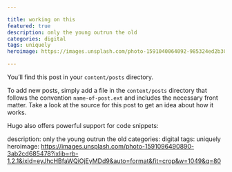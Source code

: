 ```yaml
---

title: working on this
featured: true
description: only the young outrun the old
categories: digital
tags: uniquely 
heroimage: https://images.unsplash.com/photo-1591040064092-985324ed2b30?ixlib=rb-1.2.1&ixid=eyJhcHBfaWQiOjEyMDd9&auto=format&fit=crop&w=600&q=60

---
```

You’ll find this post in your `content/posts` directory.

To add new posts, simply add a file in the `content/posts` directory that follows the convention `name-of-post.ext` and includes the necessary front matter. Take a look at the source for this post to get an idea about how it works.

Hugo also offers powerful support for code snippets:


description: only the young outrun the old
categories: digital
tags: uniquely 
heroimage: https://images.unsplash.com/photo-1591096490890-3ab2cd685478?ixlib=rb-1.2.1&ixid=eyJhcHBfaWQiOjEyMDd9&auto=format&fit=crop&w=1049&q=80